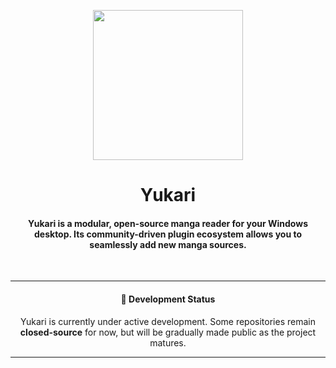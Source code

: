 <p align="center">
    <a href="https://github.com/Yukari-App/Yukari">
        <img src="https://github.com/user-attachments/assets/4b300d41-1d6b-47d3-be11-b536621b245e" width="240" />
    </a>
</p>

<h1 align="center"><b>Yukari</b></h1>

<h4 align="center">
    <b>Yukari is a modular, open-source manga reader for your Windows desktop.  
    Its community-driven plugin ecosystem allows you to seamlessly add new manga sources.</b>
</h4>

<br>

---

<h4 align="center">
    <b>🚧 Development Status</b>
</h4>

<p align="center">
    Yukari is currently under active development.  
    Some repositories remain <b>closed-source</b> for now,  
    but will be gradually made public as the project matures.
</p>

---
